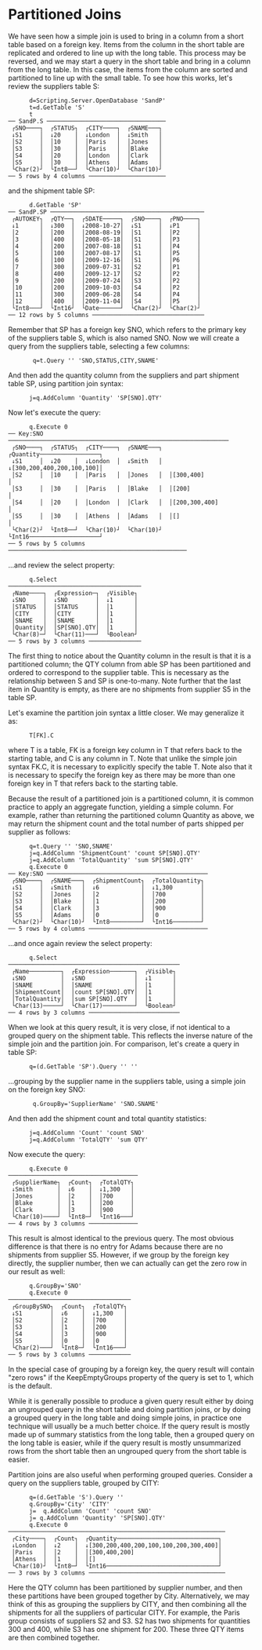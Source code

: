 # Partitioned Joins

We have seen how a simple join is used to bring in a column from a short table based on a foreign
key. Items from the column in the short table are replicated and ordered to line up with the long
table. This process may be reversed, and we may start a query in the short table and bring in a
column from the long table. In this case, the items from the column are sorted and partitioned to
line up with the small table. To see how this works, let's review the suppliers table S:

~~~
      d=Scripting.Server.OpenDatabase 'SandP'
      t=d.GetTable 'S'
      t
── SandP.S ──────────────────────────────────
 ┌SNO────┐  ┌STATUS┐  ┌CITY────┐  ┌SNAME───┐
 ↓S1     │  ↓20    │  ↓London  │  ↓Smith   │
 │S2     │  │10    │  │Paris   │  │Jones   │
 │S3     │  │30    │  │Paris   │  │Blake   │
 │S4     │  │20    │  │London  │  │Clark   │
 │S5     │  │30    │  │Athens  │  │Adams   │
 └Char(2)┘  └Int8──┘  └Char(10)┘  └Char(10)┘
── 5 rows by 4 columns ──────────────────────
~~~

and the shipment table SP:

~~~
      d.GetTable 'SP'
── SandP.SP ────────────────────────────────────────────
 ┌AUTOKEY┐  ┌QTY──┐  ┌SDATE─────┐  ┌SNO────┐  ┌PNO────┐
 ↓1      │  ↓300  │  ↓2008-10-27│  ↓S1     │  ↓P1     │
 │2      │  │200  │  │2008-08-19│  │S1     │  │P2     │
 │3      │  │400  │  │2008-05-18│  │S1     │  │P3     │
 │4      │  │200  │  │2007-08-18│  │S1     │  │P4     │
 │5      │  │100  │  │2007-08-17│  │S1     │  │P5     │
 │6      │  │100  │  │2009-12-16│  │S1     │  │P6     │
 │7      │  │300  │  │2009-07-31│  │S2     │  │P1     │
 │8      │  │400  │  │2009-12-17│  │S2     │  │P2     │
 │9      │  │200  │  │2009-07-24│  │S3     │  │P2     │
 │10     │  │200  │  │2009-10-03│  │S4     │  │P2     │
 │11     │  │300  │  │2009-06-28│  │S4     │  │P4     │
 │12     │  │400  │  │2009-11-04│  │S4     │  │P5     │
 └Int8───┘  └Int16┘  └Date──────┘  └Char(2)┘  └Char(2)┘
── 12 rows by 5 columns ────────────────────────────────
~~~

Remember that SP has a foreign key SNO, which refers to the primary key of the suppliers table S,
which is also named SNO. Now we will create a query from the suppliers table, selecting a few columns:

~~~
       q=t.Query '' 'SNO,STATUS,CITY,SNAME'
~~~

And then add the quantity column from the suppliers and part shipment table SP, using partition
join syntax:

~~~
      j=q.AddColumn 'Quantity' 'SP[SNO].QTY'
~~~

Now let's execute the query:

~~~
      q.Execute 0
── Key:SNO ───────────────────────────────────────────────────────────────
 ┌SNO────┐  ┌STATUS┐  ┌CITY────┐  ┌SNAME───┐  ┌Quantity─────────────────┐
 ↓S1     │  ↓20    │  ↓London  │  ↓Smith   │  ↓[300,200,400,200,100,100]│
 │S2     │  │10    │  │Paris   │  │Jones   │  │[300,400]                │
 │S3     │  │30    │  │Paris   │  │Blake   │  │[200]                    │
 │S4     │  │20    │  │London  │  │Clark   │  │[200,300,400]            │
 │S5     │  │30    │  │Athens  │  │Adams   │  │[]                       │
 └Char(2)┘  └Int8──┘  └Char(10)┘  └Char(10)┘  └Int16────────────────────┘
── 5 rows by 5 columns ───────────────────────────────────────────────────
~~~

...and review the select property:

~~~
      q.Select
──────────────────────────────────────
 ┌Name────┐  ┌Expression─┐  ┌Visible┐
 ↓SNO     │  ↓SNO        │  ↓1      │
 │STATUS  │  │STATUS     │  │1      │
 │CITY    │  │CITY       │  │1      │
 │SNAME   │  │SNAME      │  │1      │
 │Quantity│  │SP[SNO].QTY│  │1      │
 └Char(8)─┘  └Char(11)───┘  └Boolean┘
── 5 rows by 3 columns ───────────────
~~~

The first thing to notice about the Quantity column in the result is that it is a partitioned
column; the QTY column from able SP has been partitioned and ordered to correspond to the supplier
table. This is necessary as the relationship between S and SP is one-to-many. Note further that
the last item in Quantity is empty, as there are no shipments from supplier S5 in the table SP.

Let's examine the partition join syntax a little closer. We may generalize it as:

~~~
      T[FK].C
~~~

where T is a table, FK is a foreign key column in T that refers back to the starting table, and C
is any column in T. Note that unlike the simple join syntax FK.C, it is necessary to explicitly
specify the table T. Note also that it is necessary to specify the foreign key as there may be
more than one foreign key in T that refers back to the starting table.

Because the result of a partitioned join is a partitioned column, it is common practice to apply an
aggregate function, yielding a simple column. For example, rather than returning the partitioned
column Quantity as above, we may return the shipment count and the total number of parts shipped
per supplier as follows:

~~~
      q=t.Query '' 'SNO,SNAME'
      j=q.AddColumn 'ShipmentCount' 'count SP[SNO].QTY'
      j=q.AddColumn 'TotalQuantity' 'sum SP[SNO].QTY'
      q.Execute 0
── Key:SNO ──────────────────────────────────────────────
 ┌SNO────┐  ┌SNAME───┐  ┌ShipmentCount┐  ┌TotalQuantity┐
 ↓S1     │  ↓Smith   │  ↓6            │  ↓1,300        │
 │S2     │  │Jones   │  │2            │  │700          │
 │S3     │  │Blake   │  │1            │  │200          │
 │S4     │  │Clark   │  │3            │  │900          │
 │S5     │  │Adams   │  │0            │  │0            │
 └Char(2)┘  └Char(10)┘  └Int8─────────┘  └Int16────────┘
── 5 rows by 4 columns ──────────────────────────────────
~~~

...and once again review the select property:

~~~
      q.Select
─────────────────────────────────────────────────
 ┌Name─────────┐  ┌Expression───────┐  ┌Visible┐
 ↓SNO          │  ↓SNO              │  ↓1      │
 │SNAME        │  │SNAME            │  │1      │
 │ShipmentCount│  │count SP[SNO].QTY│  │1      │
 │TotalQuantity│  │sum SP[SNO].QTY  │  │1      │
 └Char(13)─────┘  └Char(17)─────────┘  └Boolean┘
── 4 rows by 3 columns ──────────────────────────
~~~

When we look at this query result, it is very close, if not identical to a grouped query on the
shipment table. This reflects the inverse nature of the simple join and the partition join. For
comparison, let's create a query in table SP:

~~~
      q=(d.GetTable 'SP').Query '' ''
~~~

...grouping by the supplier name in the suppliers table, using a simple join on the foreign key SNO:

~~~
       q.GroupBy='SupplierName' 'SNO.SNAME'
~~~

And then add the shipment count and total quantity statistics:

~~~
      j=q.AddColumn 'Count' 'count SNO'
      j=q.AddColumn 'TotalQTY' 'sum QTY'
~~~

Now execute the query:

~~~
      q.Execute 0
─────────────────────────────────────
 ┌SupplierName┐  ┌Count┐  ┌TotalQTY┐
 ↓Smith       │  ↓6    │  ↓1,300   │
 │Jones       │  │2    │  │700     │
 │Blake       │  │1    │  │200     │
 │Clark       │  │3    │  │900     │
 └Char(10)────┘  └Int8─┘  └Int16───┘
── 4 rows by 3 columns ──────────────
~~~

This result is almost identical to the previous query. The most obvious difference is that there is
no entry for Adams because there are no shipments from supplier S5. However, if we group by the
foreign key directly, the supplier number, then we can actually can get the zero row in our result
as well:

~~~
      q.GroupBy='SNO'
      q.Execute 0
───────────────────────────────────
 ┌GroupBySNO┐  ┌Count┐  ┌TotalQTY┐
 ↓S1        │  ↓6    │  ↓1,300   │
 │S2        │  │2    │  │700     │
 │S3        │  │1    │  │200     │
 │S4        │  │3    │  │900     │
 │S5        │  │0    │  │0       │
 └Char(2)───┘  └Int8─┘  └Int16───┘
── 5 rows by 3 columns ────────────
~~~

In the special case of grouping by a foreign key, the query result will contain "zero rows" if the
KeepEmptyGroups property of the query is set to 1, which is the default.

While it is generally possible to produce a given query result either by doing an ungrouped query
in the short table and doing partition joins, or by doing a grouped query in the long table and
doing simple joins, in practice one technique will usually be a much better choice. If the query
result is mostly made up of summary statistics from the long table, then a grouped query on the
long table is easier, while if the query result is mostly unsummarized rows from the short table
then an ungrouped query from the short table is easier.

Partition joins are also useful when performing grouped queries. Consider a query on the suppliers
table, grouped by CITY:

~~~
      q=(d.GetTable 'S').Query ''
      q.GroupBy='City' 'CITY'
      j=  q.AddColumn 'Count' 'count SNO'
      j= q.AddColumn 'Quantity' 'SP[SNO].QTY'
      q.Execute 0
──────────────────────────────────────────────────────────────
 ┌City────┐  ┌Count┐  ┌Quantity─────────────────────────────┐
 ↓London  │  ↓2    │  ↓[300,200,400,200,100,100,200,300,400]│
 │Paris   │  │2    │  │[300,400,200]                        │
 │Athens  │  │1    │  │[]                                   │
 └Char(10)┘  └Int8─┘  └Int16────────────────────────────────┘
── 3 rows by 3 columns ───────────────────────────────────────
~~~

Here the QTY column has been partitioned by supplier number, and then these partitions have been
grouped together by City. Alternatively, we may think of this as grouping the suppliers by CITY,
and then combining all the shipments for all the suppliers of particular CITY. For example, the
Paris group consists of suppliers S2 and S3. S2 has two shipments for quantities 300 and 400,
while S3 has one shipment for 200. These three QTY items are then combined together.

